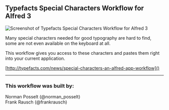 ## Typefacts Special Characters Workflow for Alfred 3

![](http://typefacts.com/wordpress/wp-content/themes/barthelme/images/_uploads/01.jpg "Screenshot of Typefacts Special Characters Workflow for Alfred 3")

Many special characters needed for good typography are hard to find, some are not even available on the keyboard at all.

This workflow gives you access to these characters and pastes them right into your current application.

[http://typefacts.com/news/special-characters-an-alfred-app-workflow]()

---

### This workflow was built by:
Norman Posselt (@norman_posselt)  
Frank Rausch (@frankrausch)